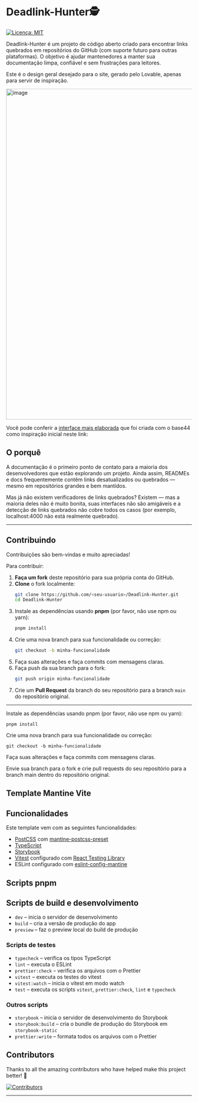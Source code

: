 # Deadlink-Hunter🕵️
[![Licença: MIT](https://img.shields.io/badge/Licença-MIT-yellow.svg)](https://opensource.org/licenses/MIT)

Deadlink-Hunter é um projeto de código aberto criado para encontrar links quebrados em repositórios do GitHub (com suporte futuro para outras plataformas).
O objetivo é ajudar mantenedores a manter sua documentação limpa, confiável e sem frustrações para leitores.

Este é o design geral desejado para o site, gerado pelo Lovable, apenas para servir de inspiração.

<img width="1884" height="895" alt="image" src="https://github.com/user-attachments/assets/6cd143f2-40ec-4b9f-8f99-92d82d1e05c2" />

Você pode conferir a [interface mais elaborada](https://link-guard-191fc128.base44.app) que foi criada com o base44 como inspiração inicial neste link:

## O porquê

A documentação é o primeiro ponto de contato para a maioria dos desenvolvedores que estão explorando um projeto.
Ainda assim, READMEs e docs frequentemente contêm links desatualizados ou quebrados — mesmo em repositórios grandes e bem mantidos.

Mas já não existem verificadores de links quebrados?
Existem — mas a maioria deles não é muito bonita, suas interfaces não são amigáveis e a detecção de links quebrados não cobre todos os casos (por exemplo, localhost:4000 não está realmente quebrado).

---

## Contribuindo

Contribuições são bem-vindas e muito apreciadas!

Para contribuir:

1. **Faça um fork** deste repositório para sua própria conta do GitHub.
2. **Clone** o fork localmente:
   ```bash
   git clone https://github.com/<seu-usuario>/Deadlink-Hunter.git
   cd Deadlink-Hunter
   ```
3. Instale as dependências usando **pnpm** (por favor, não use npm ou yarn):
   ```bash
   pnpm install
   ```
4. Crie uma nova branch para sua funcionalidade ou correção:
   ```bash
   git checkout -b minha-funcionalidade
   ```
5. Faça suas alterações e faça commits com mensagens claras.
6. Faça push da sua branch para o fork:
   ```bash
   git push origin minha-funcionalidade
   ```
7. Crie um **Pull Request** da branch do seu repositório para a branch `main` do repositório original.

---

Instale as dependências usando pnpm (por favor, não use npm ou yarn):

`pnpm install`

Crie uma nova branch para sua funcionalidade ou correção:

`git checkout -b minha-funcionalidade`

Faça suas alterações e faça commits com mensagens claras.

Envie sua branch para o fork e crie pull requests do seu repositório para a branch main dentro do repositório original.

## Template Mantine Vite

## Funcionalidades

Este template vem com as seguintes funcionalidades:

- [PostCSS](https://postcss.org/) com [mantine-postcss-preset](https://mantine.dev/styles/postcss-preset)
- [TypeScript](https://www.typescriptlang.org/)
- [Storybook](https://storybook.js.org/)
- [Vitest](https://vitest.dev/) configurado com [React Testing Library](https://testing-library.com/docs/react-testing-library/intro)
- ESLint configurado com [eslint-config-mantine](https://github.com/mantinedev/eslint-config-mantine)

## Scripts pnpm

## Scripts de build e desenvolvimento

- `dev` – inicia o servidor de desenvolvimento
- `build` – cria a versão de produção do app
- `preview` – faz o preview local do build de produção

### Scripts de testes

- `typecheck` – verifica os tipos TypeScript
- `lint` – executa o ESLint
- `prettier:check` – verifica os arquivos com o Prettier
- `vitest` – executa os testes do vitest
- `vitest:watch` – inicia o vitest em modo watch
- `test` – executa os scripts `vitest`, `prettier:check`, `lint` e `typecheck`

### Outros scripts

- `storybook` – inicia o servidor de desenvolvimento do Storybook
- `storybook:build` – cria o bundle de produção do Storybook em `storybook-static`
- `prettier:write` – formata todos os arquivos com o Prettier

## Contributors

Thanks to all the amazing contributors who have helped make this project better! 🎉

<a href="https://github.com/Deadlink-Hunter/Broken-Link-Website/graphs/contributors">
  <img src="https://contrib.rocks/image?repo=Deadlink-Hunter/Broken-Link-Website" alt="Contributors" />
</a>

---